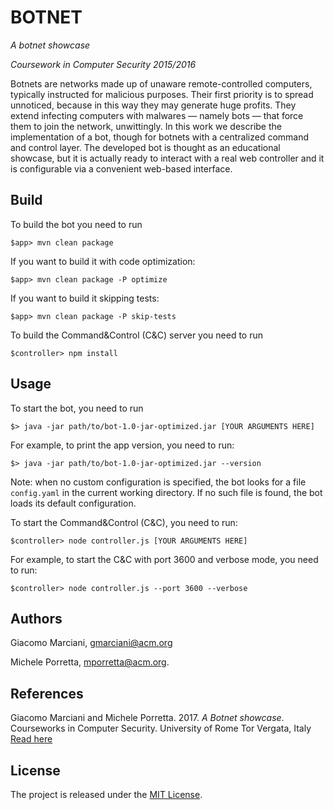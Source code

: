 # BOTNET

*A botnet showcase*

*Coursework in Computer Security 2015/2016*

Botnets are networks made up of unaware remote-controlled computers, typically instructed for
malicious purposes.
Their first priority is to spread unnoticed, because in this way they may generate huge profits.
They extend infecting computers with malwares — namely bots — that force them to join the network,
unwittingly.
In this work we describe the implementation of a bot, though for botnets with a centralized command
and control layer.
The developed bot is thought as an educational showcase, but it is actually ready to interact with a
real web controller and it is configurable via a convenient web-based interface.


## Build
To build the bot you need to run

    $app> mvn clean package

If you want to build it with code optimization:

    $app> mvn clean package -P optimize

If you want to build it skipping tests:

    $app> mvn clean package -P skip-tests

To build the Command&Control (C&C) server you need to run

    $controller> npm install


## Usage  
To start the bot, you need to run

    $> java -jar path/to/bot-1.0-jar-optimized.jar [YOUR ARGUMENTS HERE]

For example, to print the app version, you need to run:

    $> java -jar path/to/bot-1.0-jar-optimized.jar --version
    
Note: when no custom configuration is specified, the bot looks for a file `config.yaml`
in the current working directory. If no such file is found, the bot loads its default
configuration.

To start the Command&Control (C&C), you need to run:

    $controller> node controller.js [YOUR ARGUMENTS HERE]

For example, to start the C&C with port 3600 and verbose mode, you need to run:

    $controller> node controller.js --port 3600 --verbose


## Authors
Giacomo Marciani, [gmarciani@acm.org](mailto:gmarciani@acm.org)

Michele Porretta, [mporretta@acm.org](mailto:mporretta@acm.org).


## References
Giacomo Marciani and Michele Porretta. 2017. *A Botnet showcase*. Courseworks in Computer Security. University of Rome Tor Vergata, Italy [Read here](https://gmarciani.com)


## License
The project is released under the [MIT License](https://opensource.org/licenses/MIT).

